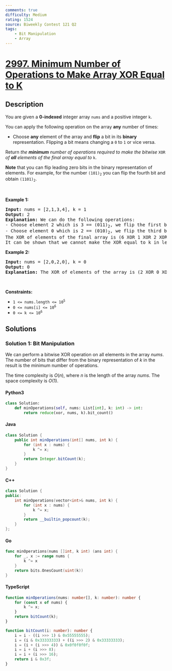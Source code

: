 ```yaml
---
comments: true
difficulty: Medium
rating: 1524
source: Biweekly Contest 121 Q2
tags:
    - Bit Manipulation
    - Array
---
```


<!-- problem:start -->

# [2997. Minimum Number of Operations to Make Array XOR Equal to K](https://leetcode.com/problems/minimum-number-of-operations-to-make-array-xor-equal-to-k)

## Description

<!-- description:start -->

<p>You are given a <strong>0-indexed</strong> integer array <code>nums</code> and a positive integer <code>k</code>.</p>

<p>You can apply the following operation on the array <strong>any</strong> number of times:</p>

<ul>
	<li>Choose <strong>any</strong> element of the array and <strong>flip</strong> a bit in its <strong>binary</strong> representation. Flipping a bit means changing a <code>0</code> to <code>1</code> or vice versa.</li>
</ul>

<p>Return <em>the <strong>minimum</strong> number of operations required to make the bitwise </em><code>XOR</code><em> of <strong>all</strong> elements of the final array equal to </em><code>k</code>.</p>

<p><strong>Note</strong> that you can flip leading zero bits in the binary representation of elements. For example, for the number <code>(101)<sub>2</sub></code> you can flip the fourth bit and obtain <code>(1101)<sub>2</sub></code>.</p>

<p>&nbsp;</p>
<p><strong class="example">Example 1:</strong></p>

<pre>
<strong>Input:</strong> nums = [2,1,3,4], k = 1
<strong>Output:</strong> 2
<strong>Explanation:</strong> We can do the following operations:
- Choose element 2 which is 3 == (011)<sub>2</sub>, we flip the first bit and we obtain (010)<sub>2</sub> == 2. nums becomes [2,1,2,4].
- Choose element 0 which is 2 == (010)<sub>2</sub>, we flip the third bit and we obtain (110)<sub>2</sub> = 6. nums becomes [6,1,2,4].
The XOR of elements of the final array is (6 XOR 1 XOR 2 XOR 4) == 1 == k.
It can be shown that we cannot make the XOR equal to k in less than 2 operations.
</pre>

<p><strong class="example">Example 2:</strong></p>

<pre>
<strong>Input:</strong> nums = [2,0,2,0], k = 0
<strong>Output:</strong> 0
<strong>Explanation:</strong> The XOR of elements of the array is (2 XOR 0 XOR 2 XOR 0) == 0 == k. So no operation is needed.
</pre>

<p>&nbsp;</p>
<p><strong>Constraints:</strong></p>

<ul>
	<li><code>1 &lt;= nums.length &lt;= 10<sup>5</sup></code></li>
	<li><code>0 &lt;= nums[i] &lt;= 10<sup>6</sup></code></li>
	<li><code>0 &lt;= k &lt;= 10<sup>6</sup></code></li>
</ul>

<!-- description:end -->

## Solutions

<!-- solution:start -->

### Solution 1: Bit Manipulation

We can perform a bitwise XOR operation on all elements in the array $nums$. The number of bits that differ from the binary representation of $k$ in the result is the minimum number of operations.

The time complexity is $O(n)$, where $n$ is the length of the array $nums$. The space complexity is $O(1)$.

<!-- tabs:start -->

#### Python3

```python
class Solution:
    def minOperations(self, nums: List[int], k: int) -> int:
        return reduce(xor, nums, k).bit_count()
```

#### Java

```java
class Solution {
    public int minOperations(int[] nums, int k) {
        for (int x : nums) {
            k ^= x;
        }
        return Integer.bitCount(k);
    }
}
```

#### C++

```cpp
class Solution {
public:
    int minOperations(vector<int>& nums, int k) {
        for (int x : nums) {
            k ^= x;
        }
        return __builtin_popcount(k);
    }
};
```

#### Go

```go
func minOperations(nums []int, k int) (ans int) {
	for _, x := range nums {
		k ^= x
	}
	return bits.OnesCount(uint(k))
}
```

#### TypeScript

```ts
function minOperations(nums: number[], k: number): number {
    for (const x of nums) {
        k ^= x;
    }
    return bitCount(k);
}

function bitCount(i: number): number {
    i = i - ((i >>> 1) & 0x55555555);
    i = (i & 0x33333333) + ((i >>> 2) & 0x33333333);
    i = (i + (i >>> 4)) & 0x0f0f0f0f;
    i = i + (i >>> 8);
    i = i + (i >>> 16);
    return i & 0x3f;
}
```

<!-- tabs:end -->

<!-- solution:end -->

<!-- problem:end -->
